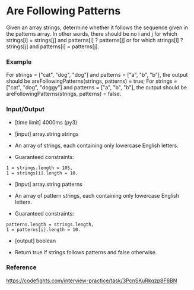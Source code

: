 # Are Following Patterns

Given an array strings, determine whether it follows the sequence given in the patterns array. In other words, there should be no i and j for which strings[i] = strings[j] and patterns[i] ? patterns[j] or for which strings[i] ? strings[j] and patterns[i] = patterns[j].

### Example

For strings = ["cat", "dog", "dog"] and patterns = ["a", "b", "b"], the output should be
areFollowingPatterns(strings, patterns) = true;
For strings = ["cat", "dog", "doggy"] and patterns = ["a", "b", "b"], the output should be
areFollowingPatterns(strings, patterns) = false.

### Input/Output

* [time limit] 4000ms (py3)
* [input] array.string strings

* An array of strings, each containing only lowercase English letters.

* Guaranteed constraints:
```
1 = strings.length = 105,
1 = strings[i].length = 10.
```

* [input] array.string patterns

* An array of pattern strings, each containing only lowercase English letters.

* Guaranteed constraints:
```
patterns.length = strings.length,
1 = patterns[i].length = 10.
```
* [output] boolean

* Return true if strings follows patterns and false otherwise.

### Reference

https://codefights.com/interview-practice/task/3PcnSKuRkqzp8F6BN